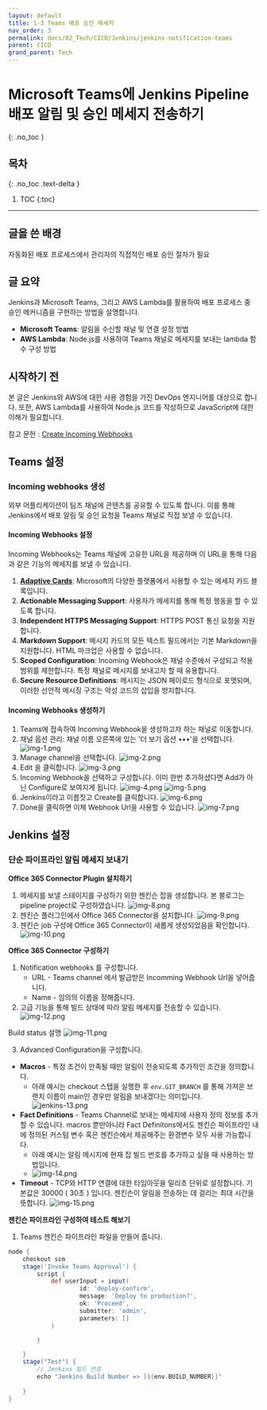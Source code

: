 ```yaml
---
layout: default
title: 1-3 Teams 배포 승인 메세지
nav_order: 3
permalink: docs/02_Tech/CICD/Jenkins/jenkins-notification-teams
parent: CICD
grand_parent: Tech
---
```


# Microsoft Teams에 Jenkins Pipeline 배포 알림 및 승인 메세지 전송하기
{: .no_toc }

## 목차
{: .no_toc .text-delta }

1. TOC
{:toc}

---

## 글을 쓴 배경

자동화된 배포 프로세스에서 관리자의 직접적인 배포 승인 절차가 필요

## 글 요약

Jenkins과 Microsoft Teams, 그리고 AWS Lambda를 활용하여 배포 프로세스 중 승인 메커니즘을 구현하는 방법을 설명합니다.

- **Microsoft Teams**: 알림을 수신할 채널 및 연결 설정 방법
- **AWS Lambda**: Node.js를 사용하여 Teams 채널로 메세지를 보내는 lambda 함수 구성 방법

## 시작하기 전

본 글은 Jenkins와 AWS에 대한 사용 경험을 가진 DevOps 엔지니어를 대상으로 합니다. 
또한, AWS Lambda를 사용하여 Node.js 코드를 작성하므로 JavaScript에 대한 이해가 필요합니다.

참고 문헌 : [Create Incoming Webhooks](https://learn.microsoft.com/en-us/microsoftteams/platform/webhooks-and-connectors/how-to/add-incoming-webhook?tabs=newteams%2Cdotnet#key-features-of-incoming-webhooks)


## Teams 설정

### Incoming webhooks 생성

외부 어플리케이션이 팀즈 채널에 콘텐츠를 공유할 수 있도록 합니다. 이를 통해 Jenkins에서 배포 알림 및 승인 요청을 Teams 채널로 직접 보낼 수 있습니다.

#### Incoming Webhooks 설정

Incoming Webhooks는 Teams 채널에 고유한 URL을 제공하며 이 URL을 통해 다음과 같은 기능의 메세지를 보낼 수 있습니다.

1. **[Adaptive Cards](https://learn.microsoft.com/en-us/microsoftteams/platform/task-modules-and-cards/what-are-cards#adaptive-cards)**: Microsoft의 다양한 플랫폼에서 사용할 수 있는 메세지 카드 블록입니다.
2. **Actionable Messaging Support**: 사용자가 메세지를 통해 특정 행동을 할 수 있도록 합니다.
3. **Independent HTTPS Messaging Support**: HTTPS POST 통신 요청을 지원합니다.
4. **Markdown Support**: 메시지 카드의 모든 텍스트 필드에서는 기본 Markdown을 지원합니다. HTML 마크업은 사용할 수 없습니다.
5. **Scoped Configuration**: Incoming Webhook은 채널 수준에서 구성되고 적용 범위를 제한합니다. 특정 채널로 메시지를 보내고자 할 때 유용합니다.
6. **Secure Resource Definitions**: 메시지는 JSON 페이로드 형식으로 포맷되며, 이러한 선언적 메시징 구조는 악성 코드의 삽입을 방지합니다.

#### Incoming Webhooks 생성하기

1. Teams에 접속하여 Incoming Webhook을 생성하고자 하는 채널로 이동합니다.
2. 채널 옵션 관리: 채널 이름 오른쪽에 있는 '더 보기 옵션 •••'을 선택합니다.
![img-1.png](img-1.png)
3. Manage channel을 선택합니다.
![img-2.png](img-2.png)
4. Edit 을 클릭합니다.
![img-3.png](img-3.png)
5. Incoming Webhook을 선택하고 구성합니다. 이미 한번 추가하셨다면 Add가 아닌 Configure로 보여지게 됩니다.
![img-4.png](img-4.png)
![img-5.png](img-5.png)
6. Jenkins이라고 이름짓고 Create를 클릭합니다.
![img-6.png](img-6.png)
7. Done을 클릭하면 이제 Webhook Url을 사용할 수 있습니다.
![img-7.png](img-7.png)

## Jenkins 설정

### 단순 파이프라인 알림 메세지 보내기
**Office 365 Connector Plugin 설치하기**
1. 메세지를 보낼 스테이지를 구성하기 위한 젠킨슨 잡을 생성합니다. 본 블로그는 pipeline project로 구성하였습니다.
![img-8.png](img-8.png)
2. 젠킨슨 플러그인에서 Office 365 Connector을 설치합니다.
![img-9.png](img-9.png)
3. 젠킨슨 job 구성에 Office 365 Connector이 새롭게 생성되었음을 확인합니다.
![img-10.png](img-10.png)

**Office 365 Connector 구성하기**
1. Notification webhooks 를 구성합니다. 
    * URL - Teams channel 에서 발급받은 Incomming Webhook Url을 넣어줍니다.
    * Name - 임의의 이름을 정해줍니다.
2. 고급 기능을 통해 빌드 상태에 따라 알림 메세지를 전송할 수 있습니다.
![img-12.png](img-12.png)

Build status 설명
![img-11.png](img-11.png)

3. Advanced Configuration을 구성합니다.
* **Macros** - 특정 조건이 만족될 때만 알림이 전송되도록 추가적인 조건을 정의합니다.
  * 아래 예시는 checkout 스텝을 실행한 후 `env.GIT_BRANCH` 를 통해 가져온 브랜치 이름이 main인 경우만 알림을 보내겠다는 의미입니다.
  ![jenkins-13.png](jenkins-13.png)
* **Fact Definitions** - Teams Channel로 보내는 메세지에 사용자 정의 정보를 추가할 수 있습니다. macros 뿐만아니라 Fact Definitons에서도 젠킨슨 파이프라인 내에 정의된 커스텀 변수 혹은 젠킨슨에서 제공해주는 환경변수 모두 사용 가능합니다.
  * 아래 예시는 알림 메시지에 현재 잡 빌드 번호를 추가하고 싶을 때 사용하는 방법입니다.
  * ![img-14.png](img-14.png)
* **Timeout** - TCP와 HTTP 연결에 대한 타임아웃을 밀리초 단위로 설정합니다. 기본값은 30000 ( 30초 ) 입니다. 젠킨슨이 알림을 전송하는 데 걸리는 최대 시간을 뜻합니다. 
![img-15.png](img-15.png)

**젠킨슨 파이프라인 구성하여 테스트 해보기**
1. Teams 젠킨슨 파이프라인 파일을 만들어 줍니다.
```groovy
node {
    checkout scm
    stage('Invoke Teams Approval') {
        script {
            def userInput = input(
                    id: 'deploy-confirm',
                    message: 'Deploy to production?',
                    ok: 'Proceed',
                    submitter: 'admin',
                    parameters: []
            )

        }

    }
    stage("Test") {
        // Jenkins 빌드 번호
        echo "Jenkins Build Number => [${env.BUILD_NUMBER}]"
        
    }
}
```




